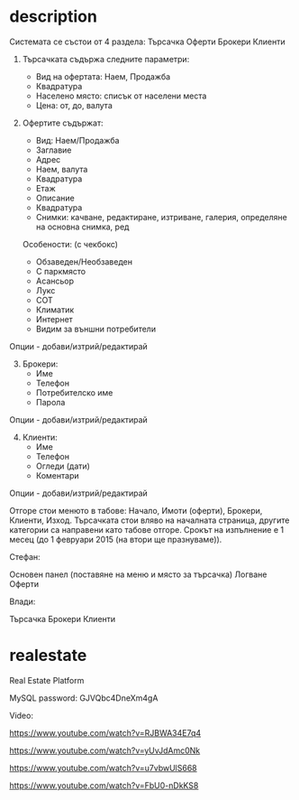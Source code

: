 description
===========

Системата се състои от 4 раздела: 
  Търсачка
  Оферти 
  Брокери
  Клиенти
  
1. Търсачката съдържа следните параметри:
   - Вид на офертата: Наем, Продажба
   - Квадратура
   - Населено място: списък от населени места
   - Цена: от, до, валута
  
2. Офертите съдържат:
   - Вид: Наем/Продажба
   - Заглавие
   - Адрес
   - Наем, валута
   - Квадратура
   - Етаж
   - Описание
   - Квадратура
   - Снимки: качване, редактиране, изтриване, галерия, определяне на основна снимка, ред
   
   Особености: (с чекбокс)
   - Обзаведен/Необзаведен
   - С паркмясто
   - Асансьор
   - Лукс
   - СОТ
   - Климатик
   - Интернет
   - Видим за външни потребители
   
Опции - добави/изтрий/редактирай

3. Брокери:
   - Име
   - Телефон
   - Потребителско име
   - Парола

Опции - добави/изтрий/редактирай
   
4. Клиенти:
   - Име
   - Телефон
   - Огледи (дати)
   - Коментари

Опции - добави/изтрий/редактирай

Отгоре стои менюто в табове: Начало, Имоти (оферти), Брокери, Клиенти, Изход. Търсачката стои вляво на началната страница, другите категории са направени като табове отгоре. Срокът на изпълнение е 1 месец (до 1 февруари 2015 (на втори ще празнуваме)).

Стефан: 

Основен панел (поставяне на меню и място за търсачка)
Логване
Оферти 

Влади:

Търсачка
Брокери
Клиенти

realestate
==========

Real Estate Platform

MySQL password: GJVQbc4DneXm4gA

Video:

https://www.youtube.com/watch?v=RJBWA34E7q4

https://www.youtube.com/watch?v=yUvJdAmc0Nk

https://www.youtube.com/watch?v=u7vbwUlS668

https://www.youtube.com/watch?v=FbU0-nDkKS8
